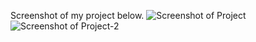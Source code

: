 Screenshot of my project below.
![Screenshot of Project](https://user-images.githubusercontent.com/56593032/188278710-43cb1e43-6307-4243-ae38-ed0910cf4ded.jpg)
![Screenshot of Project-2](https://user-images.githubusercontent.com/56593032/188278711-2501770e-6f01-4e97-847b-ec725de8e8dd.jpg)

